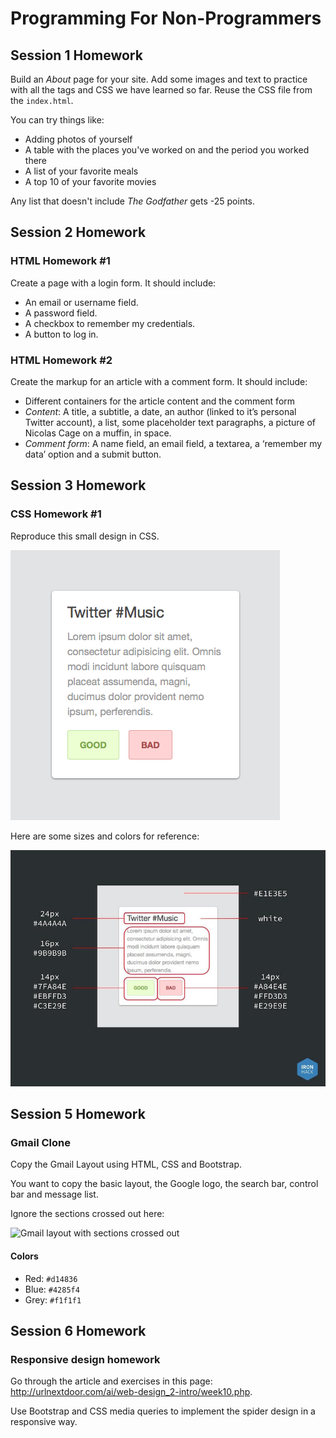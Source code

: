 Programming For Non-Programmers
===============================

Session 1 Homework
------------------

Build an _About_ page for your site.
Add some images and text to practice with all the tags
and CSS we have learned so far.
Reuse the CSS file from the `index.html`.

You can try things like:
- Adding photos of yourself
- A table with the places you've worked on and the period you worked there
- A list of your favorite meals
- A top 10 of your favorite movies

Any list that doesn't include _The Godfather_ gets -25 points.


Session 2 Homework
------------------

### HTML Homework #1 ###

Create a page with a login form.
It should include:

- An email or username field.
- A password field.
- A checkbox to remember my credentials.
- A button to log in.

### HTML Homework #2 ###

Create the markup for an article with a comment form.
It should include:

- Different containers for the article content and the comment form
- _Content_: A title, a subtitle, a date,
  an author (linked to it’s personal Twitter account),
  a list, some placeholder text paragraphs,
  a picture of Nicolas Cage on a muffin, in space.
- _Comment form_: A name field, an email field, a textarea,
  a ‘remember my data’ option and a submit button.


Session 3 Homework
------------------

### CSS Homework #1 ###

Reproduce this small design in CSS.

![Twitter #Music Panel](img/twitter-music-panel.jpg)

Here are some sizes and colors for reference:

![Twitter #Music Panel Guide](img/twitter-music-reference.jpg)


Session 5 Homework
------------------

### Gmail Clone ###

Copy the Gmail Layout using HTML, CSS and Bootstrap.

You want to copy the basic layout, the Google logo,
the search bar, control bar and message list.

Ignore the sections crossed out here:

![Gmail layout with sections crossed out](gmail-layout.png)


#### Colors ####

- Red: `#d14836`
- Blue: `#4285f4`
- Grey: `#f1f1f1`


Session 6 Homework
------------------

### Responsive design homework ###

Go through the article and exercises in this page:
http://urlnextdoor.com/ai/web-design_2-intro/week10.php.

Use Bootstrap and CSS media queries
to implement the spider design in a responsive way.

